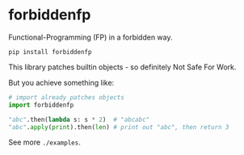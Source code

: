 # forbiddenfp

Functional-Programming (FP) in a forbidden way.

```shell
pip install forbiddenfp
```

This library patches builtin objects - so definitely Not Safe For Work.

But you achieve something like:

```python
# import already patches objects
import forbiddenfp

"abc".then(lambda s: s * 2)  # "abcabc"
"abc".apply(print).then(len) # print out "abc", then return 3
```

See more `./examples`.
